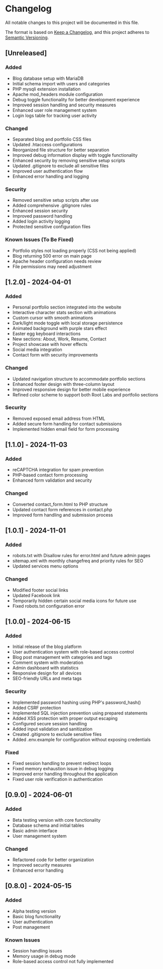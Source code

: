 # Changelog
All notable changes to this project will be documented in this file.

The format is based on [Keep a Changelog](https://keepachangelog.com/en/1.1.0/),
and this project adheres to [Semantic Versioning](https://semver.org/spec/v2.0.0.html).

## [Unreleased]
### Added
- Blog database setup with MariaDB
- Initial schema import with users and categories
- PHP mysqli extension installation
- Apache mod_headers module configuration
- Debug toggle functionality for better development experience
- Improved session handling and security measures
- Enhanced user role management system
- Login logs table for tracking user activity

### Changed
- Separated blog and portfolio CSS files
- Updated .htaccess configurations
- Reorganized file structure for better separation
- Improved debug information display with toggle functionality
- Enhanced security by removing sensitive setup scripts
- Updated .gitignore to exclude all sensitive files
- Improved user authentication flow
- Enhanced error handling and logging

### Security
- Removed sensitive setup scripts after use
- Added comprehensive .gitignore rules
- Enhanced session security
- Improved password handling
- Added login activity logging
- Protected sensitive configuration files

### Known Issues (To Be Fixed)
- Portfolio styles not loading properly (CSS not being applied)
- Blog returning 500 error on main page
- Apache header configuration needs review
- File permissions may need adjustment

## [1.2.0] - 2024-04-01
### Added
- Personal portfolio section integrated into the website
- Interactive character stats section with animations
- Custom cursor with smooth animations
- Dark/light mode toggle with local storage persistence
- Animated background with purple stars effect
- Easter egg keyboard interactions
- New sections: About, Work, Resume, Contact
- Project showcase with hover effects
- Social media integration
- Contact form with security improvements

### Changed
- Updated navigation structure to accommodate portfolio sections
- Enhanced footer design with three-column layout
- Improved responsive design for better mobile experience
- Refined color scheme to support both Root Labs and portfolio sections

### Security
- Removed exposed email address from HTML
- Added secure form handling for contact submissions
- Implemented hidden email field for form processing

## [1.1.0] - 2024-11-03
### Added
- reCAPTCHA integration for spam prevention
- PHP-based contact form processing
- Enhanced form validation and security

### Changed
- Converted contact_form.html to PHP structure
- Updated contact form references in contact.php
- Improved form handling and submission process

## [1.0.1] - 2024-11-01
### Added
- robots.txt with Disallow rules for error.html and future admin pages
- sitemap.xml with monthly changefreq and priority rules for SEO
- Updated services menu options

### Changed
- Modified footer social links
- Updated Facebook link
- Temporarily hidden certain social media icons for future use
- Fixed robots.txt configuration error

## [1.0.0] - 2024-06-15
### Added
- Initial release of the blog platform
- User authentication system with role-based access control
- Blog post management with categories and tags
- Comment system with moderation
- Admin dashboard with statistics
- Responsive design for all devices
- SEO-friendly URLs and meta tags

### Security
- Implemented password hashing using PHP's password_hash()
- Added CSRF protection
- Implemented SQL injection prevention using prepared statements
- Added XSS protection with proper output escaping
- Configured secure session handling
- Added input validation and sanitization
- Created .gitignore to exclude sensitive files
- Added .env.example for configuration without exposing credentials

### Fixed
- Fixed session handling to prevent redirect loops
- Fixed memory exhaustion issue in debug logging
- Improved error handling throughout the application
- Fixed user role verification in authentication

## [0.9.0] - 2024-06-01
### Added
- Beta testing version with core functionality
- Database schema and initial tables
- Basic admin interface
- User management system

### Changed
- Refactored code for better organization
- Improved security measures
- Enhanced error handling

## [0.8.0] - 2024-05-15
### Added
- Alpha testing version
- Basic blog functionality
- User authentication
- Post management

### Known Issues
- Session handling issues
- Memory usage in debug mode
- Role-based access control not fully implemented 